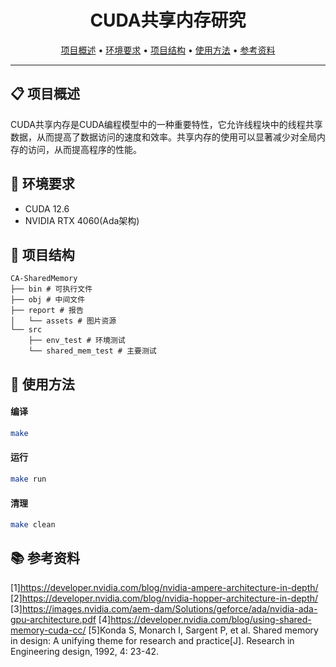 
<div align="center">
  <h1> CUDA共享内存研究 </h1>
  <p>
    <a href="#项目概述">项目概述</a> •
    <a href="#环境要求">环境要求</a> •
    <a href="#项目结构">项目结构</a> •
    <a href="#使用方法">使用方法</a> •
    <a href="#参考资料">参考资料</a>
  </p>
</div>

---
<a id = "项目概述"></a>
## 📋 项目概述
CUDA共享内存是CUDA编程模型中的一种重要特性，它允许线程块中的线程共享数据，从而提高了数据访问的速度和效率。共享内存的使用可以显著减少对全局内存的访问，从而提高程序的性能。

<a id = "环境要求"></a>

## 🔧 环境要求
- CUDA 12.6
- NVIDIA RTX 4060(Ada架构)


<a id = "项目结构"></a>

## 📁 项目结构
```
CA-SharedMemory
├── bin # 可执行文件
├── obj # 中间文件
├── report # 报告
│   └── assets # 图片资源
└── src
    ├── env_test # 环境测试
    └── shared_mem_test # 主要测试
```

<a id = "使用方法"></a>

## 🚀 使用方法

#### 编译
```bash
make 
```
#### 运行
```bash
make run
```
#### 清理
```bash
make clean
```


<a id = "参考资料"></a>

## 📚 参考资料
[1]https://developer.nvidia.com/blog/nvidia-ampere-architecture-in-depth/
[2]https://developer.nvidia.com/blog/nvidia-hopper-architecture-in-depth/
[3]https://images.nvidia.com/aem-dam/Solutions/geforce/ada/nvidia-ada-gpu-architecture.pdf
[4]https://developer.nvidia.com/blog/using-shared-memory-cuda-cc/
[5]Konda S, Monarch I, Sargent P, et al. Shared memory in design: A unifying theme for research and practice[J]. Research in Engineering design, 1992, 4: 23-42.
